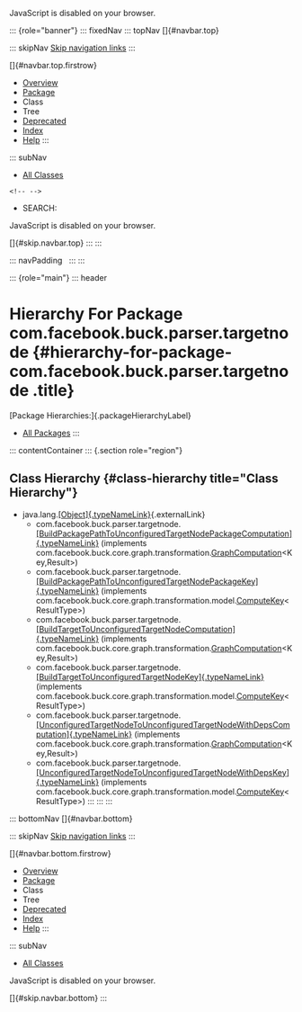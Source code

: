 <div>

JavaScript is disabled on your browser.

</div>

::: {role="banner"}
::: fixedNav
::: topNav
[]{#navbar.top}

::: skipNav
[Skip navigation links](#skip.navbar.top "Skip navigation links")
:::

[]{#navbar.top.firstrow}

-   [Overview](../../../../../index.html)
-   [Package](package-summary.html)
-   Class
-   Tree
-   [Deprecated](../../../../../deprecated-list.html)
-   [Index](../../../../../index-all.html)
-   [Help](../../../../../help-doc.html)
:::

::: subNav
-   [All Classes](../../../../../allclasses.html)

```{=html}
<!-- -->
```
-   SEARCH:

<div>

<div>

JavaScript is disabled on your browser.

</div>

</div>

[]{#skip.navbar.top}
:::
:::

::: navPadding
 
:::
:::

::: {role="main"}
::: header
# Hierarchy For Package com.facebook.buck.parser.targetnode {#hierarchy-for-package-com.facebook.buck.parser.targetnode .title}

[Package Hierarchies:]{.packageHierarchyLabel}

-   [All Packages](../../../../../overview-tree.html)
:::

::: contentContainer
::: {.section role="region"}
## Class Hierarchy {#class-hierarchy title="Class Hierarchy"}

-   java.lang.[[Object]{.typeNameLink}](http://docs.oracle.com/javase/7/docs/api/java/lang/Object.html?is-external=true "class or interface in java.lang"){.externalLink}
    -   com.facebook.buck.parser.targetnode.[[BuildPackagePathToUnconfiguredTargetNodePackageComputation]{.typeNameLink}](BuildPackagePathToUnconfiguredTargetNodePackageComputation.html "class in com.facebook.buck.parser.targetnode")
        (implements
        com.facebook.buck.core.graph.transformation.[GraphComputation](../../core/graph/transformation/GraphComputation.html "interface in com.facebook.buck.core.graph.transformation")\<Key,​Result\>)
    -   com.facebook.buck.parser.targetnode.[[BuildPackagePathToUnconfiguredTargetNodePackageKey]{.typeNameLink}](BuildPackagePathToUnconfiguredTargetNodePackageKey.html "class in com.facebook.buck.parser.targetnode")
        (implements
        com.facebook.buck.core.graph.transformation.model.[ComputeKey](../../core/graph/transformation/model/ComputeKey.html "interface in com.facebook.buck.core.graph.transformation.model")\<ResultType\>)
    -   com.facebook.buck.parser.targetnode.[[BuildTargetToUnconfiguredTargetNodeComputation]{.typeNameLink}](BuildTargetToUnconfiguredTargetNodeComputation.html "class in com.facebook.buck.parser.targetnode")
        (implements
        com.facebook.buck.core.graph.transformation.[GraphComputation](../../core/graph/transformation/GraphComputation.html "interface in com.facebook.buck.core.graph.transformation")\<Key,​Result\>)
    -   com.facebook.buck.parser.targetnode.[[BuildTargetToUnconfiguredTargetNodeKey]{.typeNameLink}](BuildTargetToUnconfiguredTargetNodeKey.html "class in com.facebook.buck.parser.targetnode")
        (implements
        com.facebook.buck.core.graph.transformation.model.[ComputeKey](../../core/graph/transformation/model/ComputeKey.html "interface in com.facebook.buck.core.graph.transformation.model")\<ResultType\>)
    -   com.facebook.buck.parser.targetnode.[[UnconfiguredTargetNodeToUnconfiguredTargetNodeWithDepsComputation]{.typeNameLink}](UnconfiguredTargetNodeToUnconfiguredTargetNodeWithDepsComputation.html "class in com.facebook.buck.parser.targetnode")
        (implements
        com.facebook.buck.core.graph.transformation.[GraphComputation](../../core/graph/transformation/GraphComputation.html "interface in com.facebook.buck.core.graph.transformation")\<Key,​Result\>)
    -   com.facebook.buck.parser.targetnode.[[UnconfiguredTargetNodeToUnconfiguredTargetNodeWithDepsKey]{.typeNameLink}](UnconfiguredTargetNodeToUnconfiguredTargetNodeWithDepsKey.html "class in com.facebook.buck.parser.targetnode")
        (implements
        com.facebook.buck.core.graph.transformation.model.[ComputeKey](../../core/graph/transformation/model/ComputeKey.html "interface in com.facebook.buck.core.graph.transformation.model")\<ResultType\>)
:::
:::
:::

::: bottomNav
[]{#navbar.bottom}

::: skipNav
[Skip navigation links](#skip.navbar.bottom "Skip navigation links")
:::

[]{#navbar.bottom.firstrow}

-   [Overview](../../../../../index.html)
-   [Package](package-summary.html)
-   Class
-   Tree
-   [Deprecated](../../../../../deprecated-list.html)
-   [Index](../../../../../index-all.html)
-   [Help](../../../../../help-doc.html)
:::

::: subNav
-   [All Classes](../../../../../allclasses.html)

<div>

<div>

JavaScript is disabled on your browser.

</div>

</div>

[]{#skip.navbar.bottom}
:::
